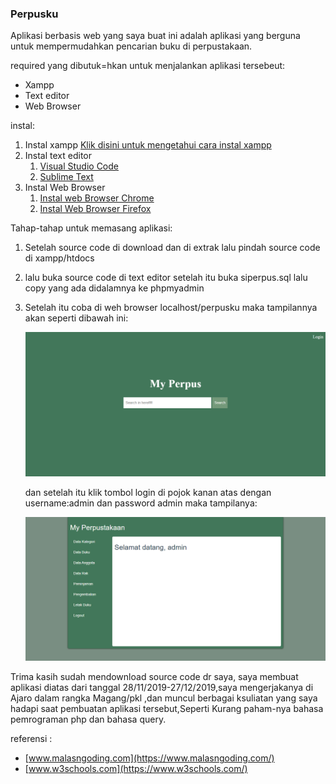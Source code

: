 ### Perpusku

Aplikasi berbasis web yang saya buat ini adalah aplikasi yang berguna untuk mempermudahkan pencarian buku di perpustakaan.


required yang dibutuk=hkan untuk menjalankan aplikasi tersebeut:
- Xampp 
- Text editor
- Web Browser


instal:
1. Instal xampp
	[Klik disini untuk mengetahui cara instal xampp](https://badoystudio.com/cara-install-xampp/)
2. Instal text editor
	1. [Visual Studio Code](https://code.visualstudio.com/download) 
	2. [Sublime Text](https://www.sublimetext.com/3)
3. Instal Web Browser
	1. [Instal web Browser Chrome](https://www.contohtext.com/2019/06/cara-instal-google-chrome-di-la)
	2. [Instal Web Browser Firefox](https://support.mozilla.org/id/kb/install-firefox-windows)


Tahap-tahap untuk memasang aplikasi:
1. Setelah source code di download dan di extrak lalu 	  pindah source code di xampp/htdocs
2. lalu buka source code di text editor setelah itu 	buka siperpus.sql lalu copy yang ada didalamnya 	ke phpmyadmin 
3. Setelah itu coba di weh browser localhost/perpusku
	maka tampilannya akan seperti dibawah ini:

	![Halaman Login](/assets/image/capture_1.PNG "Halaman Login")

	dan setelah itu klik tombol login di pojok kanan atas dengan username:admin dan password admin maka tampilanya:

	![Halaman Admin](/assets/image/capture_2.PNG "Halaman Admin")

Trima kasih sudah mendownload source code dr saya, saya membuat aplikasi diatas dari tanggal 28/11/2019-27/12/2019,saya mengerjakanya di Ajaro dalam rangka Magang/pkl ,dan muncul berbagai ksuliatan yang saya hadapi saat pembuatan aplikasi tersebut,Seperti Kurang paham-nya bahasa pemrograman php dan bahasa query.


referensi :
- [www.malasngoding.com](https://www.malasngoding.com/)
- [www.w3schools.com](https://www.w3schools.com/)